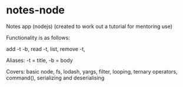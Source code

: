 # notes-node
Notes app (nodejs) 
(created to work out a tutorial for mentoring use)

Functionality is as follows:

add -t -b,
read -t,
list,
remove -t,

Aliases: 
-t = title,
-b = body

Covers:
basic node, fs, lodash, yargs,
filter, looping, ternary operators, command(), serializing and deserialising



